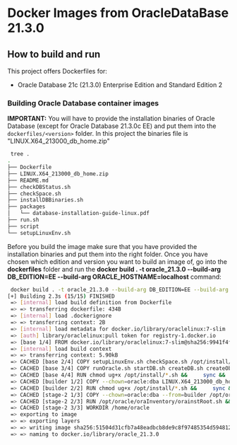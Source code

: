 # Docker Images from OracleDataBase 21.3.0

## How to build and run

This project offers Dockerfiles for:

* Oracle Database 21c (21.3.0) Enterprise Edition and Standard Edition 2

### Building Oracle Database container images

**IMPORTANT:** You will have to provide the installation binaries of Oracle Database (except for Oracle Database 21.3.0c EE) and put them into the `dockerfiles/<version>` folder. In this project the binaries file is "LINUX.X64_213000_db_home.zip"


```bash
 tree .
.
├── Dockerfile
├── LINUX.X64_213000_db_home.zip
├── README.md
├── checkDBStatus.sh
├── checkSpace.sh
├── installDBBinaries.sh
├── packages
│   └── database-installation-guide-linux.pdf
├── run.sh
├── script
└── setupLinuxEnv.sh
```

Before you build the image make sure that you have provided the installation binaries and put them into the right folder. Once you have chosen which edition and version you want to build an image of, go into the **dockerfiles** folder and run the **docker build . -t oracle_21.3.0 --build-arg DB_EDITION=EE --build-arg ORACLE_HOSTNAME=localhost** command:

```bash
 docker build . -t oracle_21.3.0 --build-arg DB_EDITION=EE --build-arg ORACLE_HOSTNAME=localhost
[+] Building 2.3s (15/15) FINISHED
 => [internal] load build definition from Dockerfile                                                                                                                       0.0s
 => => transferring dockerfile: 434B                                                                                                                                       0.0s
 => [internal] load .dockerignore                                                                                                                                          0.0s
 => => transferring context: 2B                                                                                                                                            0.0s
 => [internal] load metadata for docker.io/library/oraclelinux:7-slim                                                                                                      2.2s
 => [auth] library/oraclelinux:pull token for registry-1.docker.io                                                                                                         0.0s
 => [base 1/4] FROM docker.io/library/oraclelinux:7-slim@sha256:9941f4f558d0e6892901263cd2670f6c95978c2699c1947aaa32c2361004fa45                                           0.0s
 => [internal] load build context                                                                                                                                          0.0s
 => => transferring context: 5.90kB                                                                                                                                        0.0s
 => CACHED [base 2/4] COPY setupLinuxEnv.sh checkSpace.sh /opt/install/                                                                                                    0.0s
 => CACHED [base 3/4] COPY runOracle.sh startDB.sh createDB.sh createObserver.sh dbca.rsp.tmpl setPassword.sh checkDBStatus.sh runUserScripts.sh relinkOracleBinary.sh /o  0.0s
 => CACHED [base 4/4] RUN chmod ug+x /opt/install/*.sh &&     sync &&     /opt/install/checkSpace.sh &&     /opt/install/setupLinuxEnv.sh &&     rm -rf /opt/install       0.0s
 => CACHED [builder 1/2] COPY --chown=oracle:dba LINUX.X64_213000_db_home.zip db_inst.rsp installDBBinaries.sh /opt/install/                                               0.0s
 => CACHED [builder 2/2] RUN chmod ug+x /opt/install/*.sh &&     sync &&     /opt/install/installDBBinaries.sh ee                                                          0.0s
 => CACHED [stage-2 1/3] COPY --chown=oracle:dba --from=builder /opt/oracle /opt/oracle                                                                                    0.0s
 => CACHED [stage-2 2/3] RUN /opt/oracle/oraInventory/orainstRoot.sh &&     /opt/oracle/product/21c/dbhome_1/root.sh                                                       0.0s
 => CACHED [stage-2 3/3] WORKDIR /home/oracle                                                                                                                              0.0s
 => exporting to image                                                                                                                                                     0.0s
 => => exporting layers                                                                                                                                                    0.0s
 => => writing image sha256:51504d31cfb7a48eadbcb8de9c8f97485354d59481269b6a9d852e807a249ad8                                                                               0.0s
 => => naming to docker.io/library/oracle_21.3.0
```

